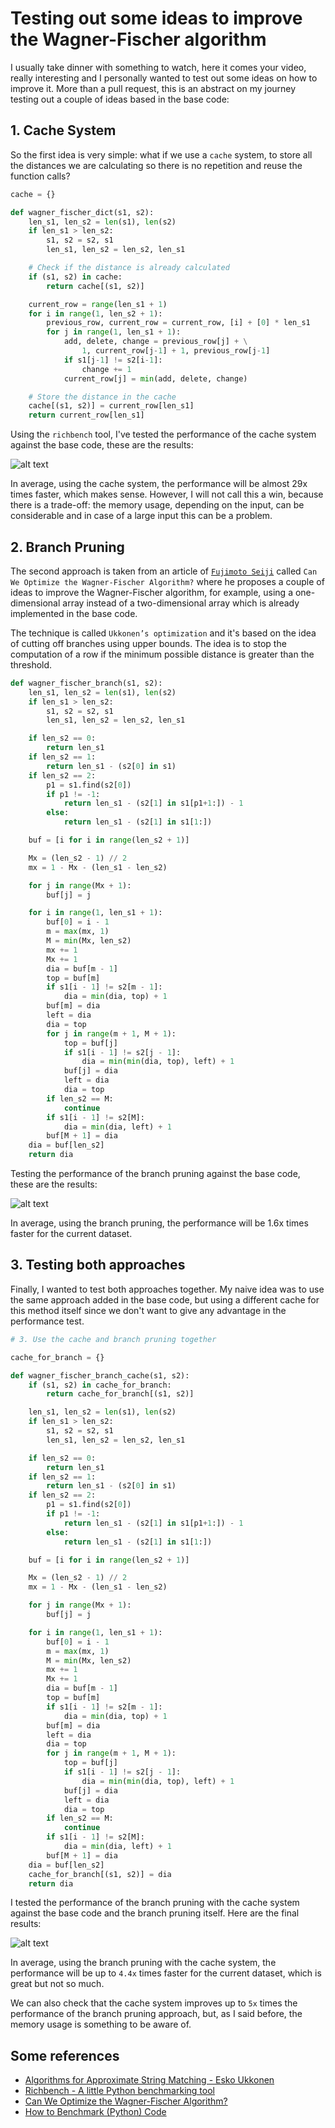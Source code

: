 # Testing out some ideas to improve the Wagner-Fischer algorithm

I usually take dinner with something to watch, here it comes your video, really
interesting and I personally wanted to test out some ideas on how to improve it.
More than a pull request, this is an abstract on my journey testing out a couple
of ideas based in the base code:

## 1. Cache System

So the first idea is very simple: what if we use a `cache` system, to store all
the distances we are calculating so there is no repetition and reuse the
function calls?

```python
cache = {}

def wagner_fischer_dict(s1, s2):
    len_s1, len_s2 = len(s1), len(s2)
    if len_s1 > len_s2:
        s1, s2 = s2, s1
        len_s1, len_s2 = len_s2, len_s1

    # Check if the distance is already calculated
    if (s1, s2) in cache:
        return cache[(s1, s2)]

    current_row = range(len_s1 + 1)
    for i in range(1, len_s2 + 1):
        previous_row, current_row = current_row, [i] + [0] * len_s1
        for j in range(1, len_s1 + 1):
            add, delete, change = previous_row[j] + \
                1, current_row[j-1] + 1, previous_row[j-1]
            if s1[j-1] != s2[i-1]:
                change += 1
            current_row[j] = min(add, delete, change)

    # Store the distance in the cache
    cache[(s1, s2)] = current_row[len_s1]
    return current_row[len_s1]
```

Using the `richbench` tool, I've tested the performance of the cache system
against the base code, these are the results:

![alt text](imgs/cache.png)

In average, using the cache system, the performance will be almost 29x
times faster, which makes sense. However, I will not call this a win, because
there is a trade-off: the memory usage, depending on the input, can be
considerable and in case of a large input this can be a problem.

## 2. Branch Pruning

The second approach is taken from an article of [`Fujimoto Seiji`](@fujimotos)
called `Can We Optimize the Wagner-Fischer Algorithm?` where he proposes a
couple of ideas to improve the Wagner-Fischer algorithm, for example, using a
one-dimensional array instead of a two-dimensional array which is already
implemented in the base code.

The technique is called `Ukkonen’s optimization` and it's based on the idea of
cutting off branches using upper bounds. The idea is to stop the computation of
a row if the minimum possible distance is greater than the threshold.

```python
def wagner_fischer_branch(s1, s2):
    len_s1, len_s2 = len(s1), len(s2)
    if len_s1 > len_s2:
        s1, s2 = s2, s1
        len_s1, len_s2 = len_s2, len_s1

    if len_s2 == 0:
        return len_s1
    if len_s2 == 1:
        return len_s1 - (s2[0] in s1)
    if len_s2 == 2:
        p1 = s1.find(s2[0])
        if p1 != -1:
            return len_s1 - (s2[1] in s1[p1+1:]) - 1
        else:
            return len_s1 - (s2[1] in s1[1:])

    buf = [i for i in range(len_s2 + 1)]

    Mx = (len_s2 - 1) // 2
    mx = 1 - Mx - (len_s1 - len_s2)

    for j in range(Mx + 1):
        buf[j] = j

    for i in range(1, len_s1 + 1):
        buf[0] = i - 1
        m = max(mx, 1)
        M = min(Mx, len_s2)
        mx += 1
        Mx += 1
        dia = buf[m - 1]
        top = buf[m]
        if s1[i - 1] != s2[m - 1]:
            dia = min(dia, top) + 1
        buf[m] = dia
        left = dia
        dia = top
        for j in range(m + 1, M + 1):
            top = buf[j]
            if s1[i - 1] != s2[j - 1]:
                dia = min(min(dia, top), left) + 1
            buf[j] = dia
            left = dia
            dia = top
        if len_s2 == M:
            continue
        if s1[i - 1] != s2[M]:
            dia = min(dia, left) + 1
        buf[M + 1] = dia
    dia = buf[len_s2]
    return dia
```

Testing the performance of the branch pruning against the base code, these are
the results:

![alt text](imgs/branch-prunning.png)

In average, using the branch pruning, the performance will be 1.6x times faster
for the current dataset.

## 3. Testing both approaches

Finally, I wanted to test both approaches together. My naive idea was to use the
same approach added in the base code, but using a different cache for
this method itself since we don't want to give any advantage in the performance test.

```python
# 3. Use the cache and branch pruning together

cache_for_branch = {}

def wagner_fischer_branch_cache(s1, s2):
    if (s1, s2) in cache_for_branch:
        return cache_for_branch[(s1, s2)]

    len_s1, len_s2 = len(s1), len(s2)
    if len_s1 > len_s2:
        s1, s2 = s2, s1
        len_s1, len_s2 = len_s2, len_s1

    if len_s2 == 0:
        return len_s1
    if len_s2 == 1:
        return len_s1 - (s2[0] in s1)
    if len_s2 == 2:
        p1 = s1.find(s2[0])
        if p1 != -1:
            return len_s1 - (s2[1] in s1[p1+1:]) - 1
        else:
            return len_s1 - (s2[1] in s1[1:])

    buf = [i for i in range(len_s2 + 1)]

    Mx = (len_s2 - 1) // 2
    mx = 1 - Mx - (len_s1 - len_s2)

    for j in range(Mx + 1):
        buf[j] = j

    for i in range(1, len_s1 + 1):
        buf[0] = i - 1
        m = max(mx, 1)
        M = min(Mx, len_s2)
        mx += 1
        Mx += 1
        dia = buf[m - 1]
        top = buf[m]
        if s1[i - 1] != s2[m - 1]:
            dia = min(dia, top) + 1
        buf[m] = dia
        left = dia
        dia = top
        for j in range(m + 1, M + 1):
            top = buf[j]
            if s1[i - 1] != s2[j - 1]:
                dia = min(min(dia, top), left) + 1
            buf[j] = dia
            left = dia
            dia = top
        if len_s2 == M:
            continue
        if s1[i - 1] != s2[M]:
            dia = min(dia, left) + 1
        buf[M + 1] = dia
    dia = buf[len_s2]
    cache_for_branch[(s1, s2)] = dia
    return dia
```

I tested the performance of the branch pruning with the cache system against the
base code and the branch pruning itself. Here are the final results:

![alt text](imgs/all.png)

In average, using the branch pruning with the cache system, the performance will
be up to `4.4x` times faster for the current dataset, which is great but not so
much.

We can also check that the cache system improves up to `5x` times the
performance of the branch pruning approach, but, as I said before, the memory
usage is something to be aware of.

## Some references

- [Algorithms for Approximate String Matching - Esko Ukkonen](https://www.sciencedirect.com/science/article/pii/S0019995885800462?ref=pdf_download&fr=RR-2&rr=8563b177b8d7d9bd)
- [Richbench - A little Python benchmarking
  tool](https://github.com/tonybaloney/rich-bench)
- [Can We Optimize the Wagner-Fischer
  Algorithm?](https://ceptord.net/wagner-fischer/index.html#how-to-reduce-computation-time)
- [How to Benchmark (Python) Code](https://switowski.com/blog/how-to-benchmark-python-code/)
